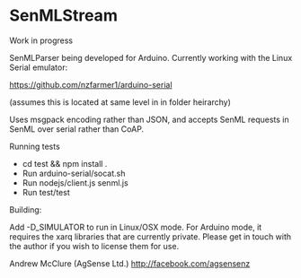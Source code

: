 # SenMLStream

Work in progress

SenMLParser being developed for Arduino. Currently working with the Linux Serial emulator:

https://github.com/nzfarmer1/arduino-serial

(assumes this is located at same level in in folder heirarchy)

Uses msgpack encoding rather than JSON, and accepts SenML requests in SenML over serial rather than CoAP.

Running tests

- cd  test && npm install .
- Run arduino-serial/socat.sh
- Run nodejs/client.js senml.js
- Run test/test

Building:

Add -D_SIMULATOR to run in Linux/OSX mode.  For Arduino mode, it requires the xarq libraries that are currently private.  Please get in touch with the author if you wish to license them for use.

Andrew McClure (AgSense Ltd.) http://facebook.com/agsensenz





  


